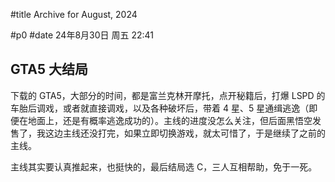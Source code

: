 #title Archive for August, 2024

#p0
#date 24年8月30日 周五 22:41

## GTA5 大结局

下载的 GTA5，大部分的时间，都是富兰克林开摩托，点开秘籍后，打爆 LSPD 的车胎后调戏，或者就直接调戏，以及各种破坏后，带着 4 星、5 星通缉逃逸（即便在地面上，还是有概率逃逸成功的）。主线的进度没怎么关注，但后面黑悟空发售了，我这边主线还没打完，如果立即切换游戏，就太可惜了，于是继续了之前的主线。

主线其实要认真推起来，也挺快的，最后结局选 C，三人互相帮助，免于一死。